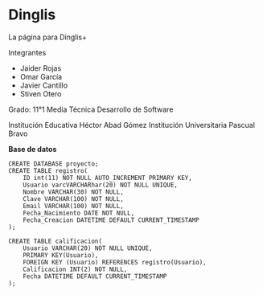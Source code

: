 # Dinglis
La página para Dinglis+

Integrantes
- Jaider Rojas
- Omar García
- Javier Cantillo
- Stiven Otero

Grado: 11°1 Media Técnica Desarrollo de Software

Institución Educativa Héctor Abad Gómez
Institución Universitaria Pascual Bravo


**Base de datos**



```mysql
CREATE DATABASE proyecto;
CREATE TABLE registro(
	ID int(11) NOT NULL AUTO_INCREMENT PRIMARY KEY,
	Usuario varcVARCHARhar(20) NOT NULL UNIQUE,
	Nombre VARCHAR(30) NOT NULL,
	Clave VARCHAR(100) NOT NULL,
	Email VARCHAR(100) NOT NULL,
	Fecha_Nacimiento DATE NOT NULL,
	Fecha_Creacion DATETIME DEFAULT CURRENT_TIMESTAMP
);

CREATE TABLE calificacion(
	Usuario VARCHAR(20) NOT NULL UNIQUE,
	PRIMARY KEY(Usuario),
	FOREIGN KEY (Usuario) REFERENCES registro(Usuario),
	Calificacion INT(2) NOT NULL,
	Fecha DATETIME DEFAULT CURRENT_TIMESTAMP
);
```